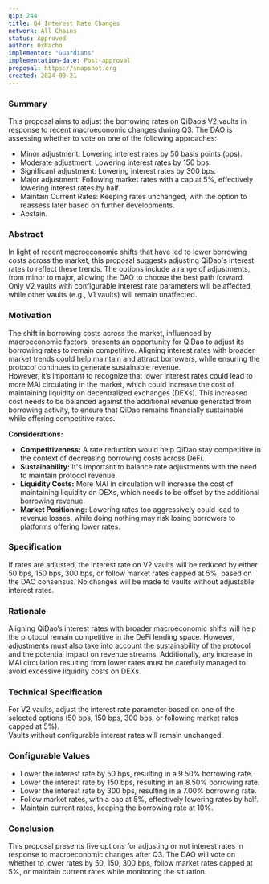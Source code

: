 ```yaml
---
qip: 244  
title: Q4 Interest Rate Changes  
network: All Chains  
status: Approved  
author: 0xNacho  
implementor: "Guardians"  
implementation-date: Post-approval  
proposal: https://snapshot.org  
created: 2024-09-21  
---
```


### Summary

This proposal aims to adjust the borrowing rates on QiDao’s V2 vaults in response to recent macroeconomic changes during Q3. The DAO is assessing whether to vote on one of the following approaches:

- Minor adjustment: Lowering interest rates by 50 basis points (bps).
- Moderate adjustment: Lowering interest rates by 150 bps.
- Significant adjustment: Lowering interest rates by 300 bps.
- Major adjustment: Following market rates with a cap at 5%, effectively lowering interest rates by half.
- Maintain Current Rates: Keeping rates unchanged, with the option to reassess later based on further developments.
- Abstain.

### Abstract

In light of recent macroeconomic shifts that have led to lower borrowing costs across the market, this proposal suggests adjusting QiDao's interest rates to reflect these trends. The options include a range of adjustments, from minor to major, allowing the DAO to choose the best path forward.  
Only V2 vaults with configurable interest rate parameters will be affected, while other vaults (e.g., V1 vaults) will remain unaffected.

### Motivation

The shift in borrowing costs across the market, influenced by macroeconomic factors, presents an opportunity for QiDao to adjust its borrowing rates to remain competitive. Aligning interest rates with broader market trends could help maintain and attract borrowers, while ensuring the protocol continues to generate sustainable revenue.  
However, it’s important to recognize that lower interest rates could lead to more MAI circulating in the market, which could increase the cost of maintaining liquidity on decentralized exchanges (DEXs). This increased cost needs to be balanced against the additional revenue generated from borrowing activity, to ensure that QiDao remains financially sustainable while offering competitive rates.

**Considerations:**

- **Competitiveness:** A rate reduction would help QiDao stay competitive in the context of decreasing borrowing costs across DeFi.
- **Sustainability:** It's important to balance rate adjustments with the need to maintain protocol revenue.
- **Liquidity Costs:** More MAI in circulation will increase the cost of maintaining liquidity on DEXs, which needs to be offset by the additional borrowing revenue.
- **Market Positioning:** Lowering rates too aggressively could lead to revenue losses, while doing nothing may risk losing borrowers to platforms offering lower rates.

### Specification

If rates are adjusted, the interest rate on V2 vaults will be reduced by either 50 bps, 150 bps, 300 bps, or follow market rates capped at 5%, based on the DAO consensus.
No changes will be made to vaults without adjustable interest rates.

### Rationale

Aligning QiDao’s interest rates with broader macroeconomic shifts will help the protocol remain competitive in the DeFi lending space. However, adjustments must also take into account the sustainability of the protocol and the potential impact on revenue streams. Additionally, any increase in MAI circulation resulting from lower rates must be carefully managed to avoid excessive liquidity costs on DEXs.

### Technical Specification

For V2 vaults, adjust the interest rate parameter based on one of the selected options (50 bps, 150 bps, 300 bps, or following market rates capped at 5%).  
Vaults without configurable interest rates will remain unchanged.

### Configurable Values

- Lower the interest rate by 50 bps, resulting in a 9.50% borrowing rate.
- Lower the interest rate by 150 bps, resulting in an 8.50% borrowing rate.
- Lower the interest rate by 300 bps, resulting in a 7.00% borrowing rate.
- Follow market rates, with a cap at 5%, effectively lowering rates by half.
- Maintain current rates, keeping the borrowing rate at 10%.

### Conclusion

This proposal presents five options for adjusting or not interest rates in response to macroeconomic changes after Q3. The DAO will vote on whether to lower rates by 50, 150, 300 bps, follow market rates capped at 5%, or maintain current rates while monitoring the situation.
